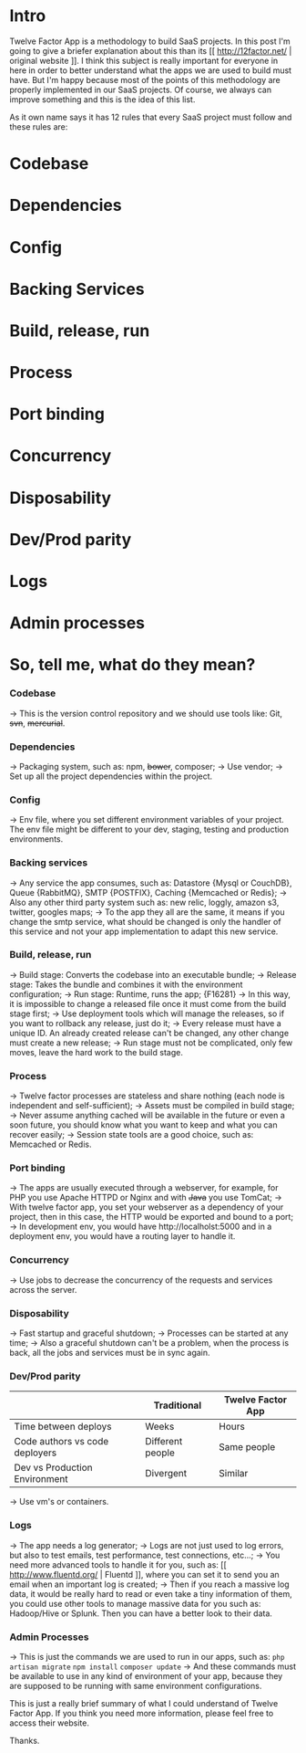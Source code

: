 # Intro
Twelve Factor App is a methodology to build SaaS projects. In this post I'm going to give a briefer explanation about this than its [[ http://12factor.net/ | original website ]]. I think this subject is really important for everyone in here in order to better understand what the apps we are used to build must have. But I'm happy because most of the points of this methodology are properly implemented in our SaaS projects. Of course, we always can improve something and this is the idea of this list.

As it own name says it has 12 rules that every SaaS project must follow and these rules are:

  # Codebase
  # Dependencies
  # Config
  # Backing Services
  # Build, release, run
  # Process
  # Port binding
  # Concurrency
  # Disposability
  # Dev/Prod parity
  # Logs
  # Admin processes

# So, tell me, what do they mean?

### Codebase
 -> This is the version control repository and we should use tools like: Git, ~~svn~~, ~~mercurial~~.

### Dependencies
 -> Packaging system, such as: npm, ~~bower~~, composer;
 -> Use vendor;
 -> Set up all the project dependencies within the project.

### Config
 -> Env file, where you set different environment variables of your project. The env file might be different to your dev, staging, testing and production environments.

### Backing services
 -> Any service the app consumes, such as: Datastore {Mysql or CouchDB}, Queue {RabbitMQ}, SMTP {POSTFIX}, Caching {Memcached or Redis};
 -> Also any other third party system such as: new relic, loggly, amazon s3, twitter, googles maps;
 -> To the app they all are the same, it means if you change the smtp service, what should be changed is only the handler of this service and not your app implementation to adapt this new service.

### Build, release, run
 -> Build stage: Converts the codebase into an executable bundle;
 -> Release stage: Takes the bundle and combines it with the environment configuration;
 -> Run stage: Runtime, runs the app;
{F16281}
 -> In this way, it is impossible to change a released file once it must come from the build stage first;
 -> Use deployment tools which will manage the releases, so if you want to rollback any release, just do it;
 -> Every release must have a unique ID. An already created release can't be changed, any other change must create a new release;
 -> Run stage must not be complicated, only few moves, leave the hard work to the build stage.

### Process
 -> Twelve factor processes are stateless and share nothing (each node is independent and self-sufficient);
 -> Assets must be compiled in build stage;
 -> Never assume anything cached will be available in the future or even a soon future, you should know what you want to keep and what you can recover easily;
 -> Session state tools are a good choice, such as: Memcached or Redis.

### Port binding
 -> The apps are usually executed through a webserver, for example, for PHP you use Apache HTTPD or Nginx and with ~~Java~~ you use TomCat;
 -> With twelve factor app, you set your webserver as a dependency of your project, then in this case, the HTTP would be exported and bound to a port;
 -> In development env, you would have http://localholst:5000 and in a deployment env, you would have a routing layer to handle it.

### Concurrency
 -> Use jobs to decrease the concurrency of the requests and services across the server.

### Disposability
 -> Fast startup and graceful shutdown;
 -> Processes can be started at any time;
 -> Also a graceful shutdown can't be a problem, when the process is back, all the jobs and services must be in sync again.

### Dev/Prod parity
|  | Traditional | Twelve Factor App |
| --- | --- | --- |
| Time between deploys | Weeks | Hours
| Code authors vs code deployers | Different people | Same people
| Dev vs Production Environment | Divergent | Similar

 -> Use vm's or containers.

### Logs
 -> The app needs a log generator;
 -> Logs are not just used to log errors, but also to test emails, test performance, test connections, etc...;
 -> You need more advanced tools to handle it for you, such as: [[ http://www.fluentd.org/ | Fluentd ]], where you can set it to send you an email when an important log is created;
 -> Then if you reach a massive log data, it would be really hard to read or even take a tiny information of them, you could use other tools to manage massive data for you such as: Hadoop/Hive or Splunk. Then you can have a better look to their data.

### Admin Processes
 -> This is just the commands we are used to run in our apps, such as:
`php artisan migrate`
`npm install`
`composer update`
 -> And these commands must be available to use in any kind of environment of your app, because they are supposed to be running with same environment configurations.


This is just a really brief summary of what I could understand of Twelve Factor App. If you think you need more information, please feel free to access their website.

Thanks.
